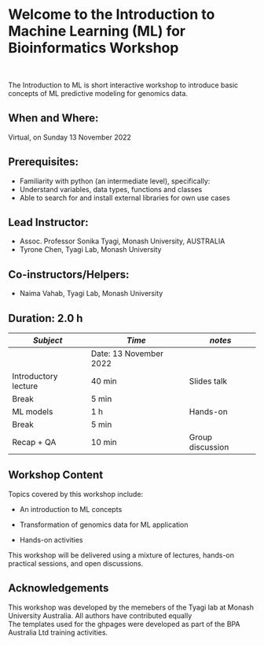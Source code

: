 # Welcome to the Introduction to Machine Learning (ML) for Bioinformatics Workshop
<br>

The Introduction to ML is short interactive workshop to introduce basic concepts of ML predictive modeling for genomics data.


## When and Where: 
Virtual, on Sunday 13 November 2022 

## Prerequisites:

- Familiarity with python (an intermediate level), specifically:
- Understand variables, data types, functions and classes
- Able to search for and install external libraries for own use cases

## Lead Instructor: 
* Assoc. Professor Sonika Tyagi, Monash University, AUSTRALIA
* Tyrone Chen, Tyagi Lab, Monash University
## Co-instructors/Helpers: 
* Naima Vahab, Tyagi Lab, Monash University

## Duration: 2.0 h

|*Subject* |*Time*| *notes*|
|-----|--------|-----|
||Date: 13 November 2022 |
|Introductory lecture |40 min |Slides talk|
|Break |5 min||
|ML models |1 h|Hands-on|
|Break |5 min||
|Recap + QA|10 min | Group discussion|




## Workshop Content
Topics covered by this workshop include:

* An introduction to ML concepts 

* Transformation of genomics data for ML application

* Hands-on activities 


This workshop will be delivered using a mixture of lectures, hands-on practical sessions, and open discussions.

## Acknowledgements
This workshop was developed by the memebers of the Tyagi lab at Monash University Australia. All authors have contributed equally <br>
The templates used for the ghpages were developed as part of the BPA Australia Ltd training activities.


